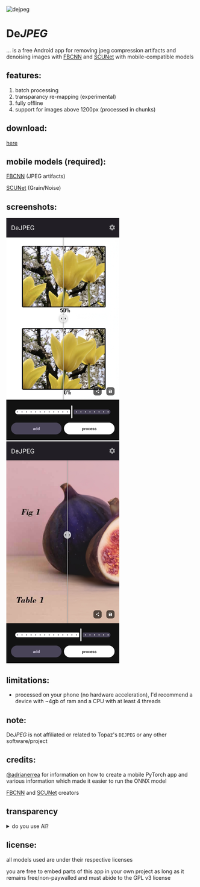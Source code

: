 ![dejpeg](https://github.com/user-attachments/assets/6d1e6fde-58b6-4991-9bb3-57b64627fbcf)

# De*JPEG*

... is a free Android app for removing jpeg compression artifacts and denoising images with [FBCNN](https://github.com/jiaxi-jiang/FBCNN) and [SCUNet](https://github.com/cszn/SCUNet) with mobile-compatible models

## features:
1. batch processing
2. transparancy re-mapping (experimental)
3. fully offline
4. support for images above 1200px (processed in chunks)

## download:
[here](https://github.com/jeeneo/dejpeg/releases/latest)

## mobile models (required):
[FBCNN](https://github.com/jeeneo/FBCNN-mobile/releases/latest) (JPEG artifacts)

[SCUNet](https://github.com/jeeneo/SCUNet-mobile/releases/latest) (Grain/Noise)

## screenshots:

<img src="https://raw.githubusercontent.com/jeeneo/dejpeg/refs/heads/main/fastlane/metadata/android/en-US/images/phoneScreenshots/01.jpg" width="300" > <img src="https://raw.githubusercontent.com/jeeneo/dejpeg/refs/heads/main/fastlane/metadata/android/en-US/images/phoneScreenshots/02.jpg" width="300" >


## limitations:
- processed on your phone (no hardware acceleration), I'd recommend a device with ~4gb of ram and a CPU with at least 4 threads

## note:
De*JPEG* is not affiliated or related to Topaz's `DEJPEG` or any other software/project

## credits:
[@adrianerrea](https://github.com/adrianerrea/fromPytorchtoMobile) for information on how to create a mobile PyTorch app and various information which made it easier to run the ONNX model

[FBCNN](https://github.com/jiaxi-jiang/FBCNN) and [SCUNet](https://github.com/cszn/SCUNet) creators

## transparency
<details>
<summary>do you use AI?</summary>
<br>

I partially use Generative AI, (ChatGPT, Github Copilot, et. al.) for some complicated tasks and problems.

AI has its place, as a tool, not as a replacement.

I only use it in my IDE, all my comments, changelogs, and interactions with me are typed with my hands, from my brain.

I do not pay for access to generative AI as well, i use whatever free tier is available

If you see Google's "Jules AI" as a contributor (if its still there), I tried it out and it created a PR based on things I described, but didn't go as planned and reverted all changes.

and no, this text wasn't written by AI.

</details>


## license:
all models used are under their respective licenses

you are free to embed parts of this app in your own project as long as it remains free/non-paywalled and must abide to the GPL v3 license
